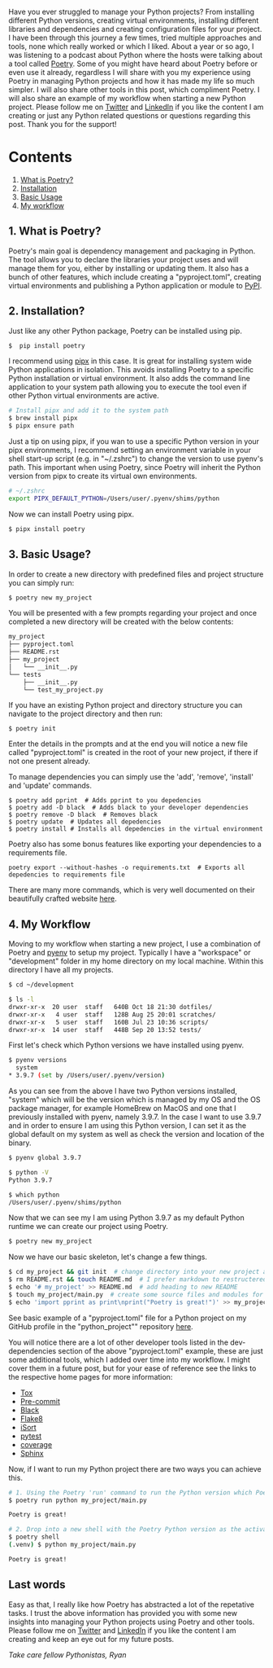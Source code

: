 Have you ever struggled to manage your Python projects? From installing different Python versions, creating virtual environments, installing different libraries and dependencies and creating configuration files for your project. I have been through this journey a few times, tried multiple approaches and tools, none which really worked or which I liked. About a year or so ago, I was listening to a podcast about Python where the hosts were talking about a tool called [Poetry](https://python-poetry.org/). Some of you might have heard about Poetry before or even use it already, regardless I will share with you my experience using Poetry in managing Python projects and how it has made my life so much simpler. I will also share other tools in this post, which compliment Poetry. I will also share an example of my workflow when starting a new Python project. Please follow me on [Twitter](https://twitter.com/ryanleonbutler) and [LinkedIn](https://www.linkedin.com/in/ryanleonbutler/) if you like the content I am creating or just any Python related questions or questions regarding this post. Thank you for the support!

# Contents
1. [What is Poetry?](#intro)
2. [Installation](#instal)
3. [Basic Usage](#use)
4. [My workflow](#workflow)

<div id='intro' markdown='1'></div>

## 1. What is Poetry?
Poetry's main goal is dependency management and packaging in Python. The tool allows you to declare the libraries your project uses and will manage them for you, either by installing or updating them. It also has a bunch of other features, which include creating a "pyproject.toml", creating virtual environments and publishing a Python application or module to [PyPI](https://pypi.org/). 

<div id='install' markdown='1'></div>

## 2. Installation?
Just like any other Python package, Poetry can be installed using pip.
```bash
$  pip install poetry
```
I recommend using [pipx](https://github.com/pypa/pipx) in this case. It is great for installing system wide Python applications in isolation. This avoids installing Poetry to a specific Python installation or virtual environment. It also adds the command line application to your system path allowing you to execute the tool even if other Python virtual environments are active. 


```bash
# Install pipx and add it to the system path
$ brew install pipx
$ pipx ensure path
```

Just a tip on using pipx, if you wan to use a specific Python version in your pipx environments, I recommend setting an environment variable in your shell start-up script (e.g. in "~/.zshrc") to change the version to use pyenv's path. This important when using Poetry, since Poetry will inherit the Python version from pipx to create its virtual own environments.
```bash
# ~/.zshrc
export PIPX_DEFAULT_PYTHON=/Users/user/.pyenv/shims/python
```

Now we can install Poetry using pipx.
```bash
$ pipx install poetry
```

<div id='use' markdown='1'></div>

## 3. Basic Usage?
In order to create a new directory with predefined files and project structure you can simply run:
```bash
$ poetry new my_project
```
You will be presented with a few prompts regarding your project and once completed a new directory will be created with the below contents:
```bash
my_project
├── pyproject.toml
├── README.rst
├── my_project
│   └── __init__.py
└── tests
    ├── __init__.py
    └── test_my_project.py
```

If you have an existing Python project and directory structure you can navigate to the project directory and then run:
```
$ poetry init
```
Enter the details in the prompts and at the end you will notice a new file called "pyproject.toml" is created in the root of your new project, if there if not one present already.

To manage dependencies you can simply use the 'add', 'remove', 'install' and 'update' commands.
```
$ poetry add pprint  # Adds pprint to you depedencies
$ poetry add -D black  # Adds black to your developer dependencies
$ poetry remove -D black  # Removes black
$ poetry update  # Updates all depedencies
$ poetry install # Installs all depedencies in the virtual environment
```

Poetry also has some bonus features like exporting your dependencies to a requirements file.
```
poetry export --without-hashes -o requirements.txt  # Exports all depedencies to requirements file
```

There are many more commands, which is very well documented on their beautifully crafted website [here]().

<div id='workflow' markdown='1'></div>

## 4. My Workflow
Moving to my workflow when starting a new project, I use a combination of Poetry and [pyenv](https://github.com/pyenv/pyenv) to setup my project. Typically I have a "workspace" or "development" folder in my home directory on my local machine. Within this directory I have all my projects.
```bash
$ cd ~/development

$ ls -l
drwxr-xr-x  20 user  staff   640B Oct 18 21:30 dotfiles/
drwxr-xr-x   4 user  staff   128B Aug 25 20:01 scratches/
drwxr-xr-x   5 user  staff   160B Jul 23 10:36 scripts/
drwxr-xr-x  14 user  staff   448B Sep 20 13:52 tests/
```

First let's check which Python versions we have installed using pyenv.
```bash
$ pyenv versions
  system
* 3.9.7 (set by /Users/user/.pyenv/version)
```

As you can see from the above I have two Python versions installed, "system" which will be the version which is managed by my OS and the OS package manager, for example HomeBrew on MacOS and one that I previously installed with pyenv, namely 3.9.7. In the case I want to use 3.9.7 and in order to ensure I am using this Python version, I can set it as the global default on my system as well as check the version and location of the binary.
```bash
$ pyenv global 3.9.7

$ python -V                            
Python 3.9.7

$ which python
/Users/user/.pyenv/shims/python
```

Now that we can see my I am using Python 3.9.7 as my default Python runtime we can create our project using Poetry.
```bash
$ poetry new my_project  
```

Now we have our basic skeleton, let's change a few things.
```bash
$ cd my_project && git init  # change directory into your new project and initialse it as a git repository to start source control
$ rm README.rst && touch README.md  # I prefer markdown to restructered text for the README file
$ echo '# my_project' >> README.md  # add heading to new README
$ touch my_project/main.py  # create some source files and modules for your project
$ echo 'import pprint as print\nprint("Poetry is great!")' >> my_project/main.py  # adding some code to my sample source file
```

See basic example of a "pyproject.toml" file for a Python project on my GitHub profile in the "python_project"" repository [here](https://github.com/ryanleonbutler/python_project/blob/main/pyproject.toml).

You will notice there are a lot of other developer tools listed in the dev-dependencies section of the above "pyproject.toml" example, these are just some additional tools, which I added over time into my workflow. I might cover them in a future post, but for your ease of reference see the links to the respective home pages for more information:

- [Tox](https://tox.wiki/en/latest/)
- [Pre-commit](https://pre-commit.com/)
- [Black](https://github.com/psf/black)
- [Flake8](https://flake8.pycqa.org/en/latest/)
- [iSort](https://github.com/PyCQA/isort)
- [pytest](https://docs.pytest.org/en/6.2.x/)
- [coverage](https://coverage.readthedocs.io/en/6.0.2/)
- [Sphinx](https://www.sphinx-doc.org/en/master/)

Now, if I want to run my Python project there are two ways you can achieve this.
```bash
# 1. Using the Poetry 'run' command to run the Python version which Poetry is managing for you
$ poetry run python my_project/main.py

Poetry is great!

# 2. Drop into a new shell with the Poetry Python version as the activated virtual environment
$ poetry shell
(.venv) $ python my_project/main.py

Poetry is great!
```

## Last words

Easy as that, I really like how Poetry has abstracted a lot of the repetative tasks. I trust the above information has provided you with some new insights into managing your Python projects using Poetry and other tools. Please follow me on [Twitter](https://twitter.com/ryanleonbutler) and [LinkedIn](https://www.linkedin.com/in/ryanleonbutler/) if you like the content I am creating and keep an eye out for my future posts. 

*Take care fellow Pythonistas,*
*Ryan*